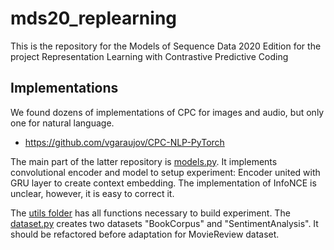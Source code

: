 # mds20_replearning
This is the repository for the Models of Sequence Data 2020 Edition for the project Representation Learning with Contrastive Predictive Coding

## Implementations

We found dozens of implementations of CPC for images and audio, but only one for natural language.
* https://github.com/vgaraujov/CPC-NLP-PyTorch

The main part of the latter repository is [models.py](https://github.com/vgaraujov/CPC-NLP-PyTorch/blob/master/model/models.py). 
It implements convolutional encoder and model to setup experiment: Encoder united with GRU layer to create context embedding. 
The implementation of InfoNCE is unclear, however, it is easy to correct it.

The [utils folder](https://github.com/vgaraujov/CPC-NLP-PyTorch/tree/master/utils) has all functions necessary to build experiment. 
The [dataset.py](https://github.com/vgaraujov/CPC-NLP-PyTorch/blob/master/utils/dataset.py) creates two datasets "BookCorpus" and "SentimentAnalysis". It should be refactored before adaptation for MovieReview dataset.

